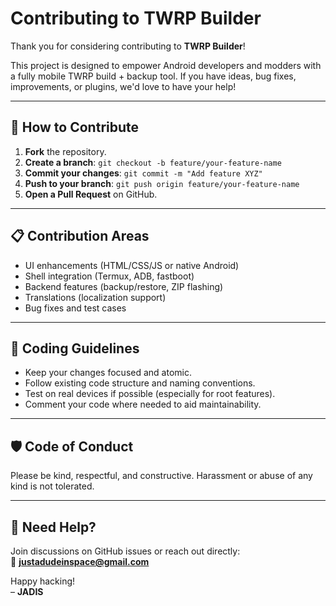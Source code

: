 
# Contributing to TWRP Builder

Thank you for considering contributing to **TWRP Builder**!

This project is designed to empower Android developers and modders with a fully mobile TWRP build + backup tool. If you have ideas, bug fixes, improvements, or plugins, we'd love to have your help!

---

## 🚀 How to Contribute

1. **Fork** the repository.
2. **Create a branch**: `git checkout -b feature/your-feature-name`
3. **Commit your changes**: `git commit -m "Add feature XYZ"`
4. **Push to your branch**: `git push origin feature/your-feature-name`
5. **Open a Pull Request** on GitHub.

---

## 📋 Contribution Areas

- UI enhancements (HTML/CSS/JS or native Android)
- Shell integration (Termux, ADB, fastboot)
- Backend features (backup/restore, ZIP flashing)
- Translations (localization support)
- Bug fixes and test cases

---

## 📜 Coding Guidelines

- Keep your changes focused and atomic.
- Follow existing code structure and naming conventions.
- Test on real devices if possible (especially for root features).
- Comment your code where needed to aid maintainability.

---

## 🛡 Code of Conduct

Please be kind, respectful, and constructive. Harassment or abuse of any kind is not tolerated.

---

## 💬 Need Help?

Join discussions on GitHub issues or reach out directly:  
📧 **justadudeinspace@gmail.com**

Happy hacking!  
– **JADIS**
